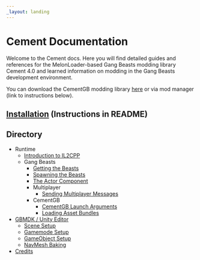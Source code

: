 ```yaml
---
_layout: landing
---
```


# Cement Documentation

Welcome to the Cement docs. Here you will find detailed guides and references for the MelonLoader-based Gang Beasts modding library Cement 4.0 and learned information on modding in the Gang Beasts development environment.

You can download the CementGB modding library [here](https://github.com/CementGB-4-0/CementSource/releases/latest) or via mod manager (link to instructions below).

## [Installation](https://github.com/CementGB-4-0/CementSource/blob/master/README.md#installation) (Instructions in README)

## Directory

- Runtime
  - [Introduction to IL2CPP](guides/introduction-to-il2cpp.md)
  - Gang Beasts
    - [Getting the Beasts](guides/getting-the-beasts.md)
    - [Spawning the Beasts](guides/spawning-beasts.md)
    - [The Actor Component](guides/the-actor-component.md)
    - Multiplayer
      - [Sending Multiplayer Messages](guides/sending-messages.md)
    - CementGB
      - [CementGB Launch Arguments](guides/cementgb-args.md)
      - [Loading Asset Bundles](guides/loading-assetbundles.md)
- [GBMDK / Unity Editor](guides/gbmdk/gbmdk-index.md)
  - [Scene Setup](guides/gbmdk/scene-setup.md)
  - [Gamemode Setup](guides/gbmdk/gamemode-setup.md)
  - [GameObject Setup](guides/gbmdk/gameobject-setup.md)
  - [NavMesh Baking](guides/gbmdk/navmesh-baking.md)
- [Credits](guides/credits.md)
